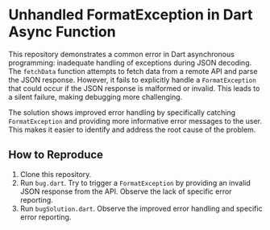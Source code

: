 # Unhandled FormatException in Dart Async Function

This repository demonstrates a common error in Dart asynchronous programming: inadequate handling of exceptions during JSON decoding.  The `fetchData` function attempts to fetch data from a remote API and parse the JSON response.  However, it fails to explicitly handle a `FormatException` that could occur if the JSON response is malformed or invalid.  This leads to a silent failure, making debugging more challenging.

The solution shows improved error handling by specifically catching `FormatException` and providing more informative error messages to the user. This makes it easier to identify and address the root cause of the problem.

## How to Reproduce

1.  Clone this repository.
2.  Run `bug.dart`.  Try to trigger a `FormatException` by providing an invalid JSON response from the API.  Observe the lack of specific error reporting.
3.  Run `bugSolution.dart`. Observe the improved error handling and specific error reporting.
